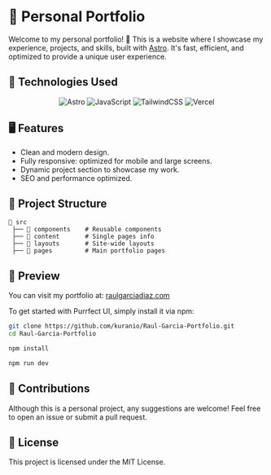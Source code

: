 # 🌟 Personal Portfolio  

Welcome to my personal portfolio! 🎨 This is a website where I showcase my experience, projects, and skills, built with [Astro](https://astro.build/). It's fast, efficient, and optimized to provide a unique user experience.  

## 🚀 Technologies Used  

<div align="center">

![Astro](https://img.shields.io/badge/astro-%232C2052.svg?style=for-the-badge&logo=astro&logoColor=white)
![JavaScript](https://img.shields.io/badge/javascript-%23323330.svg?style=for-the-badge&logo=javascript&logoColor=%23F7DF1E)
![TailwindCSS](https://img.shields.io/badge/tailwindcss-%2338B2AC.svg?style=for-the-badge&logo=tailwind-css&logoColor=white)
![Vercel](https://img.shields.io/badge/vercel-%23000000.svg?style=for-the-badge&logo=vercel&logoColor=white)

</div>

## 🖥️ Features  

- Clean and modern design.  
- Fully responsive: optimized for mobile and large screens.  
- Dynamic project section to showcase my work.  
- SEO and performance optimized.  

## 📂 Project Structure  

```plaintext  
📁 src  
 ├── 📂 components    # Reusable components  
 ├── 📂 content       # Single pages info
 ├── 📂 layouts       # Site-wide layouts  
 ├── 📂 pages         # Main portfolio pages  
```

## 📸 Preview

You can visit my portfolio at: <a href="https://raulgarciadiaz.com" target="_blank"> raulgarciadiaz.com </a>

To get started with Purrfect UI, simply install it via npm:

```bash
git clone https://github.com/kuranio/Raul-Garcia-Portfolio.git  
cd Raul-Garcia-Portfolio
```

```bash
npm install  
```

```bash
npm run dev
```

## 🤝 Contributions

Although this is a personal project, any suggestions are welcome! Feel free to open an issue or submit a pull request.

## 📄 License

This project is licensed under the MIT License.